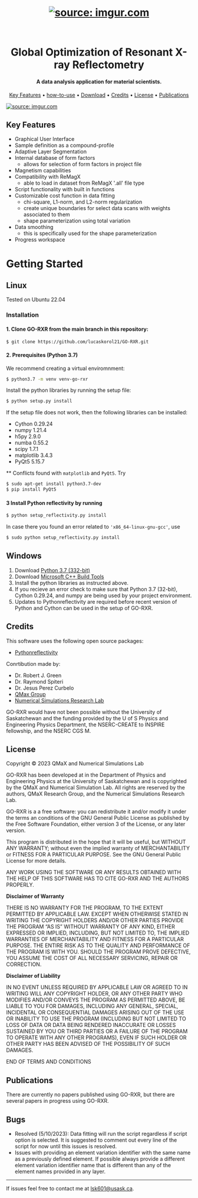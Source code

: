 <h1 align="center">
  <a href="https://imgur.com/3ZJbg84"><img src="https://i.imgur.com/3ZJbg84.jpg" title="source: imgur.com" /></a>
</h1>

<h1 align="center">
  <br>
  Global Optimization of Resonant X-ray Reflectometry
  <br>
</h1>

<h4 align="center">A data analysis application for material scientists.</h4>

<p align="center">
  <a href="#key-features">Key Features</a> •
  <a href="#install">how-to-use</a> •
  <a href="#download">Download</a> •
  <a href="#credits">Credits</a> •
  <a href="#license">License</a> •
  <a href="#publications">Publications</a> 
</p>

<a href="https://imgur.com/kPS6E3D"><img src="https://i.imgur.com/kPS6E3D.jpg" title="source: imgur.com" /></a>

## Key Features

* Graphical User Interface
* Sample definition as a compound-profile
* Adaptive Layer Segmentation
* Internal database of form factors
  - allows for selection of form factors in project file
* Magnetism capabilities
* Compatibility with ReMagX
  - able to load in dataset from ReMagX '.all' file type
* Script functionality with built in functions
* Customizable cost function in data fitting
  - chi-square, L1-norm, and L2-norm regularization
  - create unique boundaries for select data scans with weights associated to them
  - shape parameterization using total variation
* Data smoothing
  - this is specifically used for the shape parameterization
* Progress workspace


# Getting Started

## Linux

Tested on Ubuntu 22.04

### Installation

#### 1. Clone GO-RXR from the main branch in this repository:
```bash
$ git clone https://github.com/lucaskorol21/GO-RXR.git
```

#### 2. Prerequisites (Python 3.7)

We recommend creating a virtual enviromnment:

```bash
$ python3.7 -m venv venv-go-rxr
```

Install the python libraries by running the setup file:

```bash
$ python setup.py install
```

If the setup file does not work, then the following libraries can be installed:

* Cython 0.29.24
* numpy 1.21.4
* h5py 2.9.0
* numba 0.55.2
* scipy 1.7.1
* matplotlib 3.4.3
* PyQt5 5.15.7

** Conflicts found with `matplotlib` and `PyQt5`. Try
```bash
$ sudo apt-get install python3.7-dev
$ pip install PyQt5
```

#### 3 Install Python reflectivity by running
```bash
$ python setup_reflectivity.py install
```

In case there you found an error related to `'x86_64-linux-gnu-gcc'`, use
```bash
$ sudo python setup_reflectivity.py install
```


## Windows

1. Download [Python 3.7 (332-bit)](https://www.python.org/downloads/release/python-370/)
2. Download [Microsoft C++ Build Tools](https://visualstudio.microsoft.com/visual-cpp-build-tools/)
4. Install the python libraries as instructed above.
5. If you recieve an error check to make sure that Python 3.7 (32-bit), Cython 0.29.24, and numpy are being used by your project environment.
6. Updates to Pythonreflectivity are required before recent version of Python and Cython can be used in the setup of GO-RXR.


## Credits

This software uses the following open source packages:
- [Pythonreflectivity](https://github.com/malaclypseII/PyXMRTool.git)

Conrtibution made by:
 - Dr. Robert J. Green
 - Dr. Raymond Spiteri
 - Dr. Jesus Perez Curbelo
 - [QMax Group](https://research-groups.usask.ca/qmax/)
 - [Numerical Simulations Research Lab](https://simlab.usask.ca/)

GO-RXR would have not been possible without the University of Saskatchewan and the funding provided by the U of S Physics and Engineering Physics Department, the NSERC-CREATE to INSPIRE fellowship, and the NSERC CGS M.

## License
Copyright © 2023 QMaX and Numerical Simulations Lab

GO-RXR has been developed at in the Department of Physics and Engineering Physics at the University of Saskatchewan and is copyrighted by the QMaX and Numerical Simulation Lab. All rights are reserved by the authors, QMaX Research Group, and the Numerical Simulations Research Lab. 

GO-RXR is a a free software: you can redistribute it and/or modify it under the terms an conditions of the GNU General Public License as published by the Free Software Foundation, either version 3 of the License, or any later version.

This program is distributed in the hope that it will be useful, but WITHOUT ANY WARRANTY; without even the implied warranty of MERCHANTABILITY or FITNESS FOR A PARTICULAR PURPOSE.  See the GNU General Public License for more details.

ANY WORK USING THE SOFTWARE OR ANY RESULTS OBTAINED WITH THE HELP OF THIS SOFTWARE HAS TO CITE GO-RXR AND THE AUTHORS PROPERLY.

**Disclaimer of Warranty**

THERE IS NO WARRANTY FOR THE PROGRAM, TO THE EXTENT PERMITTED BY APPLICABLE LAW. EXCEPT WHEN OTHERWISE STATED IN WRITING THE COPYRIGHT HOLDERS AND/OR OTHER PARTIES PROVIDE THE PROGRAM “AS IS” WITHOUT WARRANTY OF ANY KIND, EITHER EXPRESSED OR IMPLIED, INCLUDING, BUT NOT LIMITED TO, THE IMPLIED WARRANTIES OF MERCHANTABILITY AND FITNESS FOR A PARTICULAR PURPOSE. THE ENTIRE RISK AS TO THE QUALITY AND PERFORMANCE OF THE PROGRAM IS WITH YOU. SHOULD THE PROGRAM PROVE DEFECTIVE, YOU ASSUME THE COST OF ALL NECESSARY SERVICING, REPAIR OR CORRECTION.

**Disclaimer of Liability**

IN NO EVENT UNLESS REQUIRED BY APPLICABLE LAW OR AGREED TO IN WRITING WILL ANY COPYRIGHT HOLDER, OR ANY OTHER PARTY WHO MODIFIES AND/OR CONVEYS THE PROGRAM AS PERMITTED ABOVE, BE LIABLE TO YOU FOR DAMAGES, INCLUDING ANY GENERAL, SPECIAL, INCIDENTAL OR CONSEQUENTIAL DAMAGES ARISING OUT OF THE USE OR INABILITY TO USE THE PROGRAM (INCLUDING BUT NOT LIMITED TO LOSS OF DATA OR DATA BEING RENDERED INACCURATE OR LOSSES SUSTAINED BY YOU OR THIRD PARTIES OR A FAILURE OF THE PROGRAM TO OPERATE WITH ANY OTHER PROGRAMS), EVEN IF SUCH HOLDER OR OTHER PARTY HAS BEEN ADVISED OF THE POSSIBILITY OF SUCH DAMAGES.

END OF TERMS AND CONDITIONS

## Publications

There are currently no papers published using GO-RXR, but there are several papers in progress using GO-RXR.

## Bugs
* Resolved (5/10/2023): Data fitting will run the script regardless if script option is selected. It is suggested to comment out every line of the script for now until this issues is resolved.
* Issues with providing an element variation identifier with the same name as a previously defined element. If possible always provide a different element variation identifier name that is different than any of the element names provided in any layer.

---

If issues feel free to contact me at lsk601@usask.ca.


